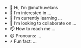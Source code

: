 - 👋 Hi, I’m @muthuvelans
- 👀 I’m interested in ...
- 🌱 I’m currently learning ...
- 💞️ I’m looking to collaborate on ...
- 📫 How to reach me ...
- 😄 Pronouns: ...
- ⚡ Fun fact: ...

<!---
muthuvelans/muthuvelans is a ✨ special ✨ repository because its `README.md` (this file) appears on your GitHub profile.
You can click the Preview link to take a look at your changes.
--->
